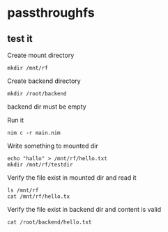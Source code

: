 # passthroughfs

## test it

Create mount directory
```
mkdir /mnt/rf
```

Create backend directory
```
mkdir /root/backend
```
backend dir must be empty

Run it
```
nim c -r main.nim
```

Write something to mounted dir
```
echo "hallo" > /mnt/rf/hello.txt
mkdir /mnt/rf/testdir
```

Verify the file exist in mounted dir and read it
```
ls /mnt/rf
cat /mnt/rf/hello.tx
```

Verify the file exist in backend dir and content is valid
```
cat /root/backend/hello.txt
```
